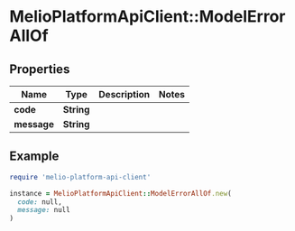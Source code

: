 # MelioPlatformApiClient::ModelErrorAllOf

## Properties

| Name | Type | Description | Notes |
| ---- | ---- | ----------- | ----- |
| **code** | **String** |  |  |
| **message** | **String** |  |  |

## Example

```ruby
require 'melio-platform-api-client'

instance = MelioPlatformApiClient::ModelErrorAllOf.new(
  code: null,
  message: null
)
```

